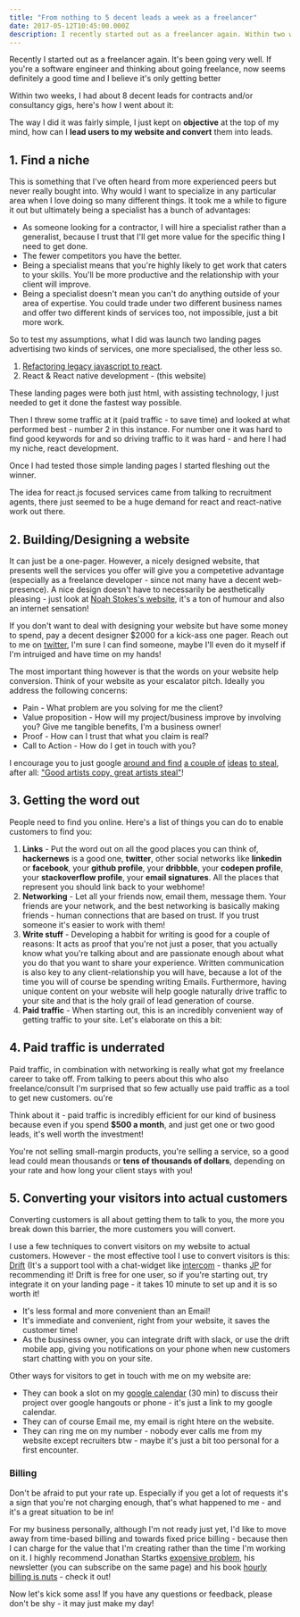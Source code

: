 ```yaml
---
title: "From nothing to 5 decent leads a week as a freelancer"
date: 2017-05-12T10:45:00.000Z
description: I recently started out as a freelancer again. Within two weeks and a little effort I now have 5 decent leads a week. Here's how I did it.
---
```


Recently I started out as a freelancer again. It's been going very well. If you're a software engineer and thinking about going freelance, now seems definitely a good time and I believe it's only getting better

Within two weeks, I had about 8 decent leads for contracts and/or consultancy gigs, here's how I went about it:

The way I did it was fairly simple, I just kept on __objective__ at the top of my mind, how can I __lead users to my website and convert__ them into leads.

## 1. Find a niche
This is something that I've often heard from more experienced peers but never really bought into. Why would I want to specialize in any particular area when I love doing so many different things. It took me a while to figure it out but ultimately being a specialist has a bunch of advantages:

- As someone looking for a contractor, I will hire a specialist rather than a generalist, because I trust that I'll get more value for the specific thing I need to get done.
- The fewer competitors you have the better.
- Being a specialist means that you're highly likely to get work that caters to your skills. You'll be more productive and the relationship with your client will improve.
- Being a specialist doesn't mean you can't do anything outside of your area of expertise. You could trade under two different business names and offer two different kinds of services too, not impossible, just a bit more work.

So to test my assumptions, what I did was launch two landing pages advertising two kinds of services, one more specialised, the other less so.

1. [Refactoring legacy javascript to react](http://www.switchtoreact.com/).
2. React & React native development - (this website)

These landing pages were both just html, with assisting technology, I just needed to get it done the fastest way possible.

Then I threw some traffic at it (paid traffic - to save time) and looked at what performed best - number 2 in this instance. For number one it was hard to find good keywords for and so driving traffic to it was hard - and here I had my niche, react development.

Once I had tested those simple landing pages I started fleshing out the winner.

The idea for react.js focused services came from talking to recruitment agents, there just seemed to be a huge demand for react and react-native work out there.

## 2. Building/Designing a website

It can just be a one-pager. However, a nicely designed website, that presents well the services you offer will give you a competetive advantage (especially as a freelance developer - since not many have a decent web-presence). A nice design doesn't have to necessarily be aesthetically pleasing - just look at [Noah Stokes's website](noahstokes.com), it's a ton of humour and also an internet sensation!

If you don't want to deal with designing your website but have some money to spend, pay a decent designer $2000 for a kick-ass one pager. Reach out to me on [twitter](https://twitter.com/juliandoesstuff), I'm sure I can find someone, maybe I'll even do it myself if I'm intruiged and have time on my hands!

The most important thing however is that the words on your website help conversion. Think of your website as your escalator pitch. Ideally you address the following concerns:
- Pain - What problem are you solving for me the client?
- Value proposition - How will my project/business improve by involving you? Give me tangible benefits, I'm a business owner!
- Proof - How can I trust that what you claim is real?
- Call to Action - How do I get in touch with you?

I encourage you to just google [around and find](https://expensiveproblem.com/the-great-big-list-of-killer-landing-pages) [a couple of](http://www.landingfolio.com/) [ideas](https://blog.hubspot.com/marketing/landing-page-examples-list#sm.001hvco5jid5f0n10411f2vuwhjh8) [to steal](http://www.creativebloq.com/web-design/landing-page-design-6133358), after all: ["Good artists copy, great artists steal"](https://www.quora.com/What-did-Picasso-mean-when-he-said-%E2%80%9Cgood-artists-copy-great-artists-steal%E2%80%9D-Did-he-really-say-this-or-did-someone-else-say-it)!

## 3. Getting the word out
People need to find you online. Here's a list of things you can do to enable customers to find you:

1. __Links__ - Put the word out on all the good places you can think of, __hackernews__ is a good one, __twitter__, other social networks like __linkedin__ or __facebook__, your __github profile__, your __dribbble__, your __codepen profile__, your __stackoverflow profile__, your __email signatures__. All the places that represent you should link back to your webhome!
2. __Networking__ - Let all your friends now, email them, message them. Your friends are your network, and the best networking is basically making friends - human connections that are based on trust. If you trust someone it's easier to work with them!
3. __Write stuff__ - Developing a habbit for writing is good for a couple of reasons: It acts as proof that you're not just a poser, that you actually know what you're talking about and are passionate enough about what you do that you want to share your experience. Written communication is also key to any client-relationship you will have, because a lot of the time you will of course be spending writing Emails. Furthermore, having unique content on your website will help google naturally drive traffic to your site and that is the holy grail of lead generation of course.
4. __Paid traffic__ - When starting out, this is an incredibly convenient way of getting traffic to your site. Let's elaborate on this a bit:

## 4. Paid traffic is underrated
Paid traffic, in combination with networking is really what got my freelance career to take off. From talking to peers about this who also freelance/consult I'm surprised that so few actually use paid traffic as a tool to get new customers.
ou're

Think about it - paid traffic is incredibly efficient for our kind of business because even if you spend __$500 a month__, and just get one or two good leads, it's well worth the investment!

You're not selling small-margin products, you're selling a service, so a good lead could mean thousands or __tens of thousands of dollars__, depending on your rate and how long your client stays with you!

## 5. Converting your visitors into actual customers
Converting customers is all about getting them to talk to you, the more you break down this barrier, the more customers you will convert.

I use a few techniques to convert visitors on my website to actual customers. However - the most effective tool I use to convert visitors is this: [Drift](https://www.drift.com/) (It's a support tool with a chat-widget like [intercom](https://www.intercom.com/) - thanks [JP](https://twitter.com/jipiboily) for recommending it! Drift is free for one user, so if you're starting out, try integrate it on your landing page - it takes 10 minute to set up and it is so worth it!

- It's less formal and more convenient than an Email!
- It's immediate and convenient, right from your website, it saves the customer time!
- As the business owner, you can integrate drift with slack, or use the drift mobile app, giving you notifications on your phone when new customers start chatting with you on your site.

Other ways for visitors to get in touch with me on my website are:

- They can book a slot on my [google calendar](https://calendar.google.com/calendar/selfsched?sstoken=UURVZ1NpRUh6MUI3fGRlZmF1bHR8ZmJmN2E1ODBlMGZhMTdlN2YwZWZkODFhODk4MjM5ZmM) (30 min) to discuss their project over google hangouts or phone - it's just a link to my google calendar.
- They can of course Email me, my email is right htere on the website.
- They can ring me on my number - nobody ever calls me from my website except recruiters btw - maybe it's just a bit too personal for a first encounter.

### Billing
Don't be afraid to put your rate up. Especially if you get a lot of requests it's a sign that you're not charging enough, that's what happened to me - and it's a great situation to be in!

For my business personally, although I'm not ready just yet, I'd like to move away from time-based billing and towards fixed price billing - because then I can charge for the value that I'm creating rather than the time I'm working on it. I highly recommend Jonathan Startks [expensive problem](https://expensiveproblem.com/), his newsletter (you can subscribe on the same page) and his book [hourly billing is nuts](https://expensiveproblem.com/hbin) - check it out!

Now let's kick some ass! If you have any questions or feedback, please don't be shy - it may just make my day!
